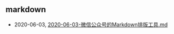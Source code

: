 ## markdown
* 2020-06-03, [2020-06-03-微信公众号的Markdown排版工具.md](../posts/2020-06-03-微信公众号的Markdown排版工具.md)